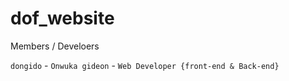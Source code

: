 # dof_website

Members / Develoers

`dongido` - `Onwuka gideon` - `Web Developer {front-end & Back-end}`